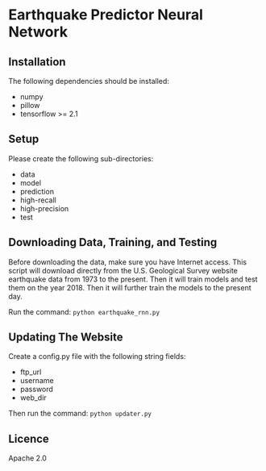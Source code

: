 # Earthquake Predictor Neural Network

## Installation

The following dependencies should be installed:

* numpy
* pillow
* tensorflow >= 2.1

## Setup

Please create the following sub-directories:

* data
* model
* prediction
 * high-recall
 * high-precision
* test

## Downloading Data, Training, and Testing

Before downloading the data, make sure you have Internet access.  This script will download directly from the U.S. Geological Survey website earthquake data from 1973 to the present.  Then it will train models and test them on the year 2018.  Then it will further train the models to the present day.

Run the command:  `python earthquake_rnn.py`

## Updating The Website

Create a config.py file with the following string fields:

* ftp_url
* username
* password
* web_dir

Then run the command: `python updater.py`

## Licence

Apache 2.0